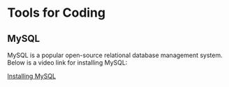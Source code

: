 # Tools for Coding

## MySQL

MySQL is a popular open-source relational database management system. Below is a video link for installing MySQL:

[Installing MySQL](https://youtu.be/wgRwITQHszU)
